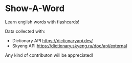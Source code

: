 # Show-A-Word

Learn english words with flashcards!

Data collected with: 
- Dictionary API https://dictionaryapi.dev/
- Skyeng API https://dictionary.skyeng.ru/doc/api/external

Any kind of contributon will be appreciated!
